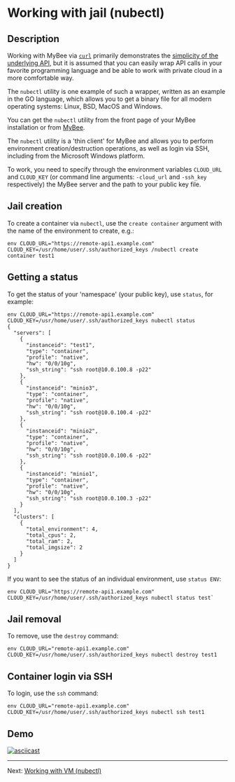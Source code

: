 # Working with jail (nubectl)

## Description

Working with MyBee via [`curl`](jail_curl.md) primarily demonstrates the [simplicity of the underlying API](api.md), but it is assumed that you can easily wrap API calls in your favorite programming language and be able to work with private cloud in a more comfortable way.

The `nubectl` utility is one example of such a wrapper, written as an example in the GO language, which allows you to get a binary file for all modern operating systems: Linux, BSD, MacOS and Windows.

You can get the `nubectl` utility from the front page of your MyBee installation or from <a target="_blank" href="https://myb.convectix.com/download/">MyBee</a>.

The `nubectl` utility is a 'thin client' for MyBee and allows you to perform environment creation/destruction operations, as well as login via SSH, including from the Microsoft Windows platform.

To work, you need to specify through the environment variables `CLOUD_URL` and `CLOUD_KEY` (or command line arguments: `-cloud_url` and `-ssh_key` respectively) the MyBee server and the path to your public key file.

## Jail creation

To create a container via `nubectl`, use the `create container` argument with the name of the environment to create, e.g.:
```
env CLOUD_URL="https://remote-api1.example.com" CLOUD_KEY=/usr/home/user/.ssh/authorized_keys /nubectl create container test1
```

## Getting a status

To get the status of your 'namespace' (your public key), use `status`, for example:
```
env CLOUD_URL="https://remote-api1.example.com" CLOUD_KEY=/usr/home/user/.ssh/authorized_keys nubectl status
{
  "servers": [
    {
      "instanceid": "test1",
      "type": "container",
      "profile": "native",
      "hw": "0/0/10g",
      "ssh_string": "ssh root@10.0.100.8 -p22"
    },
    {
      "instanceid": "minio3",
      "type": "container",
      "profile": "native",
      "hw": "0/0/10g",
      "ssh_string": "ssh root@10.0.100.4 -p22"
    },
    {
      "instanceid": "minio2",
      "type": "container",
      "profile": "native",
      "hw": "0/0/10g",
      "ssh_string": "ssh root@10.0.100.6 -p22"
    },
    {
      "instanceid": "minio1",
      "type": "container",
      "profile": "native",
      "hw": "0/0/10g",
      "ssh_string": "ssh root@10.0.100.3 -p22"
    }
  ],
  "clusters": [
    {
      "total_environment": 4,
      "total_cpus": 2,
      "total_ram": 2,
      "total_imgsize": 2
    }
  ]
}
```
If you want to see the status of an individual environment, use `status ENV`:
```
env CLOUD_URL="https://remote-api1.example.com" CLOUD_KEY=/usr/home/user/.ssh/authorized_keys nubectl status test`
```


## Jail removal

To remove, use the `destroy` command:
```
env CLOUD_URL="remote-api1.example.com" CLOUD_KEY=/usr/home/user/.ssh/authorized_keys nubectl destroy test1
```

## Container login via SSH

To login, use the `ssh` command:
```
env CLOUD_URL="remote-api1.example.com" CLOUD_KEY=/usr/home/user/.ssh/authorized_keys nubectl ssh test1
```

## Demo

[![asciicast](https://asciinema.org/a/492150.svg)](https://asciinema.org/a/492150)

---

Next: [Working with VM (nubectl)](bhyve_nubectl.md)

